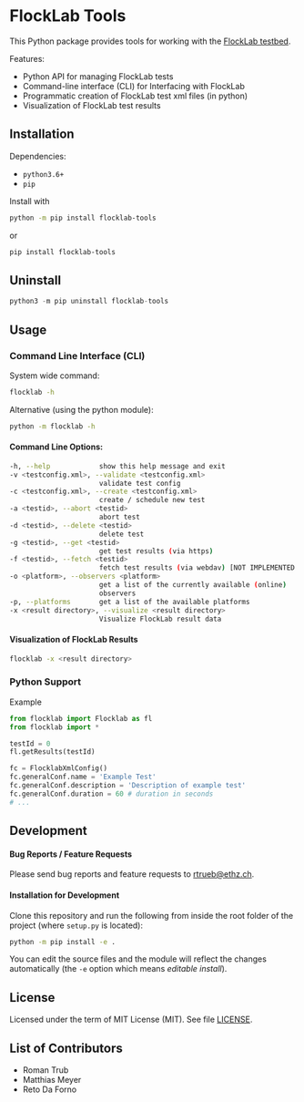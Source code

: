 # FlockLab Tools

This Python package provides tools for working with the [FlockLab testbed](https://flocklab.ethz.ch/). 

Features:
* Python API for managing FlockLab tests
* Command-line interface (CLI) for Interfacing with FlockLab
* Programmatic creation of FlockLab test xml files (in python)
* Visualization of FlockLab test results

## Installation

Dependencies:
* `python3.6+`
* `pip`

Install with
```sh
python -m pip install flocklab-tools
```
or
```sh
pip install flocklab-tools
```

## Uninstall
```python
python3 -m pip uninstall flocklab-tools
```


## Usage

### Command Line Interface (CLI)
System wide command:
```sh
flocklab -h
```

Alternative (using the python module):
```sh
python -m flocklab -h
```

#### Command Line Options:
```sh
-h, --help            show this help message and exit
-v <testconfig.xml>, --validate <testconfig.xml>
                      validate test config
-c <testconfig.xml>, --create <testconfig.xml>
                      create / schedule new test
-a <testid>, --abort <testid>
                      abort test
-d <testid>, --delete <testid>
                      delete test
-g <testid>, --get <testid>
                      get test results (via https)
-f <testid>, --fetch <testid>
                      fetch test results (via webdav) [NOT IMPLEMENTED YET!]
-o <platform>, --observers <platform>
                      get a list of the currently available (online)
                      observers
-p, --platforms       get a list of the available platforms
-x <result directory>, --visualize <result directory>
                      Visualize FlockLab result data

```

#### Visualization of FlockLab Results

```sh
flocklab -x <result directory>
```


### Python Support
Example 
```python
from flocklab import Flocklab as fl
from flocklab import *

testId = 0
fl.getResults(testId)

fc = FlocklabXmlConfig()
fc.generalConf.name = 'Example Test'
fc.generalConf.description = 'Description of example test'
fc.generalConf.duration = 60 # duration in seconds
# ...
```

## Development

#### Bug Reports / Feature Requests
Please send bug reports and feature requests to rtrueb@ethz.ch. 

#### Installation for Development 

Clone this repository and run the following from inside the root folder of the project (where `setup.py` is located):

```sh
python -m pip install -e .
```

You can edit the source files and the module will reflect the changes automatically (the `-e` option which means _editable install_).

## License
Licensed under the term of MIT License (MIT). See file [LICENSE](LICENSE).

## List of Contributors
* Roman Trub
* Matthias Meyer
* Reto Da Forno

